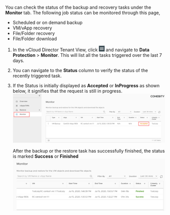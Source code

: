 You can check the status of the backup and recovery tasks under the **Monitor** tab.  The following job status can be monitored through this page,
- Scheduled or on demand backup
- VM/vApp recovery
- File/Folder recovery
- File/Folder download

1. In the vCloud Director Tenant View, click ![](images/hamburger_menu.png) and navigate to **Data Protection** > **Monitor**. This will list all the tasks triggered over the last 7 days.

2. You can navigate to the **Status** column to verify the status of the recently triggered task.

3. If the Status is initially displayed as **Accepted** or **InProgress** as shown below, it signifies that the request is still in progress.
   <img src="images/accepted.png" style="zoom:60%;" />

   After the backup or the restore task has successfully finished, the status is marked **Success** or **Finished**
   <img src="images/sucesstatus.png" style="zoom:60%;" />